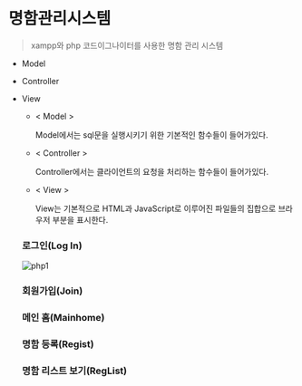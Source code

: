 # 명함관리시스템

> xampp와 php 코드이그나이터를 사용한 명함 관리 시스템

+ Model
+ Controller
+ View


  - < Model >

     Model에서는 sql문을 실행시키기 위한 기본적인 함수들이 들어가있다.
    
  - < Controller >
     
     Controller에서는 클라이언트의 요청을 처리하는 함수들이 들어가있다.
     
  - < View >

     View는 기본적으로 HTML과 JavaScript로 이루어진 파일들의 집합으로 브라우저 부분을 표시한다.
     
    
  ### 로그인(Log In)
    ![php1](https://user-images.githubusercontent.com/49848867/187021994-6482195e-2d23-45cc-ac42-1e5147c94422.png)
  
  ### 회원가입(Join)
  
  ### 메인 홈(Mainhome)
  
  ### 명함 등록(Regist)
  
  ### 명함 리스트 보기(RegList)
